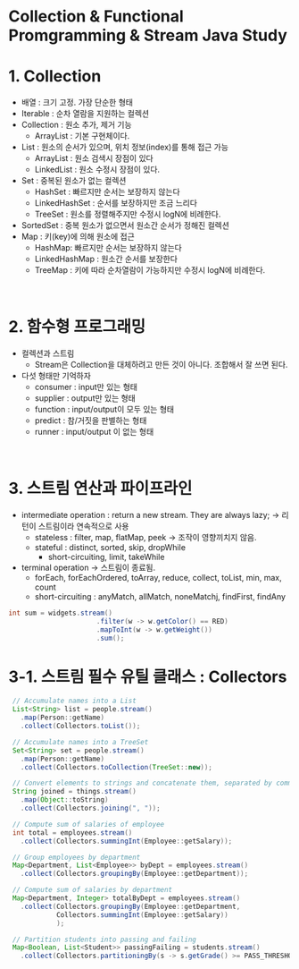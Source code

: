 # Collection & Functional Promgramming & Stream Java Study

# 1. Collection

- 배열 : 크기 고정. 가장 단순한 형태
- Iterable : 순차 열람을 지원하는 컬렉션
- Collection : 원소 추가, 제거 기능
  - ArrayList : 기본 구현체이다.
- List : 원소의 순서가 있으며, 위치 정보(index)를 통해 접근 가능
  - ArrayList : 원소 검색시 장점이 있다
  - LinkedList : 원소 수정시 장점이 있다.
- Set : 중복된 원소가 없는 컬렉션
  - HashSet : 빠르지만 순서는 보장하지 않는다
  - LinkedHashSet : 순서를 보장하지만 조금 느리다
  - TreeSet : 원소를 정렬해주지만 수정시 logN에 비례한다.
- SortedSet : 중복 원소가 없으면서 원소간 순서가 정해진 컬렉션
- Map : 키(key)에 의해 원소에 접근
  - HashMap: 빠르지만 순서는 보장하지 않는다
  - LinkedHashMap : 원소간 순서를 보장한다
  - TreeMap : 키에 따라 순차열람이 가능하지만 수정시 logN에 비례한다.
  
<br>
  
# 2. 함수형 프로그래밍
- 컬렉션과 스트림
  - Stream은 Collection을 대체하려고 만든 것이 아니다.
조합해서 잘 쓰면 된다.
- 다섯 형태만 기억하자
  - consumer : input만 있는 형태
  - supplier : output만 있는 형태
  - function : input/output이 모두 있는 형태
  - predict : 참/거짓을 판별하는 형태
  - runner : input/output 이 없는 형태
  
<br>

# 3. 스트림 연산과 파이프라인
- intermediate operation : return a new stream. They are always lazy; -> 리턴이 스트림이라 연속적으로 사용
  - stateless : filter, map, flatMap, peek -> 조작이 영향끼치지 않음.
  - stateful : distinct, sorted, skip, dropWhile
    - short-circuiting, limit, takeWhile
- terminal operation -> 스트림이 종료됨.
  - forEach, forEachOrdered, toArray, reduce, collect, toList, min, max, count
  - short-circuiting : anyMatch, allMatch, noneMatchj, findFirst, findAny

```java
int sum = widgets.stream()
                      .filter(w -> w.getColor() == RED)
                      .mapToInt(w -> w.getWeight())
                      .sum();
```

# 3-1. 스트림 필수 유틸 클래스 : Collectors
```java
 // Accumulate names into a List
 List<String> list = people.stream()
   .map(Person::getName)
   .collect(Collectors.toList());

 // Accumulate names into a TreeSet
 Set<String> set = people.stream()
   .map(Person::getName)
   .collect(Collectors.toCollection(TreeSet::new));

 // Convert elements to strings and concatenate them, separated by commas
 String joined = things.stream()
   .map(Object::toString)
   .collect(Collectors.joining(", "));

 // Compute sum of salaries of employee
 int total = employees.stream()
   .collect(Collectors.summingInt(Employee::getSalary));

 // Group employees by department
 Map<Department, List<Employee>> byDept = employees.stream()
   .collect(Collectors.groupingBy(Employee::getDepartment));

 // Compute sum of salaries by department
 Map<Department, Integer> totalByDept = employees.stream()
   .collect(Collectors.groupingBy(Employee::getDepartment,
            Collectors.summingInt(Employee::getSalary))
            );

 // Partition students into passing and failing
 Map<Boolean, List<Student>> passingFailing = students.stream()
   .collect(Collectors.partitioningBy(s -> s.getGrade() >= PASS_THRESHOLD));
```
